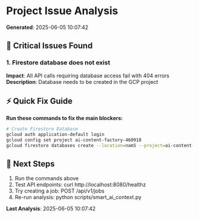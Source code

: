# Project Issue Analysis
**Generated**: 2025-06-05 10:07:42

## 🚨 Critical Issues Found

### 1. Firestore database does not exist
**Impact**: All API calls requiring database access fail with 404 errors
**Description**: Database needs to be created in the GCP project

## ⚡ Quick Fix Guide

**Run these commands to fix the main blockers:**

```bash
# Create Firestore Database
gcloud auth application-default login
gcloud config set project ai-content-factory-460918
gcloud firestore databases create --location=nam5 --project=ai-content-factory-460918

```

## 🎯 Next Steps

1. Run the commands above
2. Test API endpoints: curl http://localhost:8080/healthz
3. Try creating a job: POST /api/v1/jobs
4. Re-run analysis: python scripts/smart_ai_context.py

**Last Analysis**: 2025-06-05 10:07:42